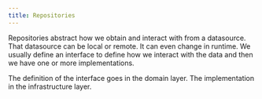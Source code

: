 ```yaml
---
title: Repositories
---
```


Repositories abstract how we obtain and interact with from a datasource. That datasource can be local or remote. It can even change in runtime. We usually define an interface to define how we interact with the data and then we have one or more implementations.

The definition of the interface goes in the domain layer. The implementation in the infrastructure layer.
